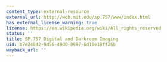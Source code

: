 ```yaml
---
content_type: external-resource
external_url: http://web.mit.edu/sp.757/www/index.html
has_external_license_warning: true
license: https://en.wikipedia.org/wiki/All_rights_reserved
status: ''
title: SP.757 Digital and Darkroom Imaging
uid: b7e24042-9d56-49d0-8997-6d10e18ff26b
wayback_url: ''
---
```

